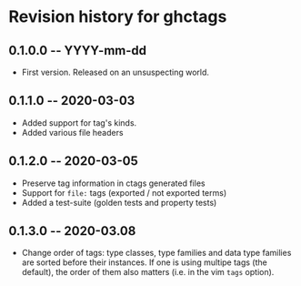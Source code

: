 # Revision history for ghctags

## 0.1.0.0 -- YYYY-mm-dd

* First version. Released on an unsuspecting world.

## 0.1.1.0 -- 2020-03-03

* Added support for tag's kinds.
* Added various file headers

## 0.1.2.0 -- 2020-03-05

* Preserve tag information in ctags generated files
* Support for `file:` tags (exported / not exported terms)
* Added a test-suite (golden tests and property tests)

## 0.1.3.0 -- 2020-03.08

* Change order of tags: type classes, type families and data type families are
  sorted before their instances.  If one is using multipe tags (the default),
  the order of them also matters (i.e. in the vim `tags` option).
